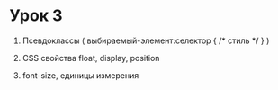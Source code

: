 # Урок 3

1. Псевдоклассы ( выбираемый-элемент:селектор { /* стиль */ } )
    
2. CSS свойства float, display, position
 
3. font-size, единицы измерения
